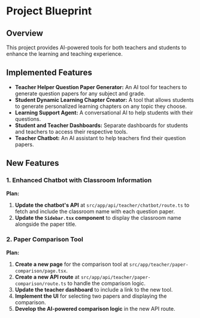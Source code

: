 
# Project Blueprint

## Overview

This project provides AI-powered tools for both teachers and students to enhance the learning and teaching experience.

## Implemented Features

*   **Teacher Helper Question Paper Generator:** An AI tool for teachers to generate question papers for any subject and grade.
*   **Student Dynamic Learning Chapter Creator:** A tool that allows students to generate personalized learning chapters on any topic they choose.
*   **Learning Support Agent:** A conversational AI to help students with their questions.
*   **Student and Teacher Dashboards:** Separate dashboards for students and teachers to access their respective tools.
*   **Teacher Chatbot:** An AI assistant to help teachers find their question papers.

## New Features

### 1. Enhanced Chatbot with Classroom Information

**Plan:**

1.  **Update the chatbot's API** at `src/app/api/teacher/chatbot/route.ts` to fetch and include the classroom name with each question paper.
2.  **Update the `Sidebar.tsx` component** to display the classroom name alongside the paper title.

### 2. Paper Comparison Tool

**Plan:**

1.  **Create a new page** for the comparison tool at `src/app/teacher/paper-comparison/page.tsx`.
2.  **Create a new API route** at `src/app/api/teacher/paper-comparison/route.ts` to handle the comparison logic.
3.  **Update the teacher dashboard** to include a link to the new tool.
4.  **Implement the UI** for selecting two papers and displaying the comparison.
5.  **Develop the AI-powered comparison logic** in the new API route.
